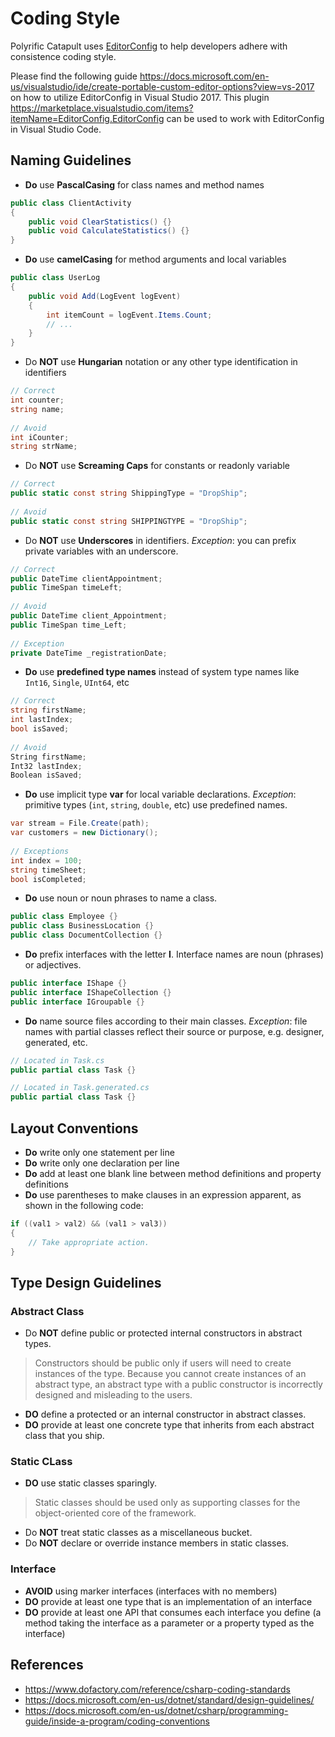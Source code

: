 # Coding Style

Polyrific Catapult uses [EditorConfig](https://editorconfig.org/) to help developers adhere with consistence coding style.

Please find the following guide https://docs.microsoft.com/en-us/visualstudio/ide/create-portable-custom-editor-options?view=vs-2017 on how to utilize EditorConfig in Visual Studio 2017. This plugin https://marketplace.visualstudio.com/items?itemName=EditorConfig.EditorConfig can be used to work with EditorConfig in Visual Studio Code.

## Naming Guidelines

* **Do** use **PascalCasing** for class names and method names

``` C#
public class ClientActivity
{
    public void ClearStatistics() {}
    public void CalculateStatistics() {}
}
```

* **Do** use **camelCasing** for method arguments and local variables

``` C#
public class UserLog
{
    public void Add(LogEvent logEvent)
    {
        int itemCount = logEvent.Items.Count;
        // ...
    }
}
```

* Do **NOT** use **Hungarian** notation or any other type identification in identifiers

``` C#
// Correct
int counter;
string name;
 
// Avoid
int iCounter;
string strName;
```

* Do **NOT** use **Screaming Caps** for constants or readonly variable

``` C#
// Correct
public static const string ShippingType = "DropShip";
 
// Avoid
public static const string SHIPPINGTYPE = "DropShip";
```

* Do **NOT** use **Underscores** in identifiers. *Exception*: you can prefix private variables 
     with an underscore.

``` C#
// Correct
public DateTime clientAppointment;
public TimeSpan timeLeft;
 
// Avoid
public DateTime client_Appointment;
public TimeSpan time_Left;
 
// Exception
private DateTime _registrationDate;
```

* **Do** use **predefined type names** instead of system type names like `Int16`, `Single`, `UInt64`, etc

``` C#
// Correct
string firstName;
int lastIndex;
bool isSaved;
 
// Avoid
String firstName;
Int32 lastIndex;
Boolean isSaved;
```

* **Do** use implicit type **var** for local variable declarations. *Exception*: primitive types (`int`, `string`, `double`, etc) use predefined names.

``` C#
var stream = File.Create(path);
var customers = new Dictionary();
 
// Exceptions
int index = 100;
string timeSheet;
bool isCompleted;
```

* **Do** use noun or noun phrases to name a class.

``` C#
public class Employee {}
public class BusinessLocation {}
public class DocumentCollection {}
```

* **Do** prefix interfaces with the letter **I**. Interface names are noun (phrases) or adjectives.

``` C#
public interface IShape {}
public interface IShapeCollection {}
public interface IGroupable {}
```

* **Do** name source files according to their main classes. *Exception*: file names with partial classes reflect their source or purpose, e.g. designer, generated, etc.

``` C#
// Located in Task.cs
public partial class Task {}

// Located in Task.generated.cs
public partial class Task {}
```

## Layout Conventions

* **Do** write only one statement per line
* **Do** write only one declaration per line
* **Do** add at least one blank line between method definitions and property definitions
* **Do** use parentheses to make clauses in an expression apparent, as shown in the following code:

``` C#
if ((val1 > val2) && (val1 > val3))
{
    // Take appropriate action.
}
```

## Type Design Guidelines

### Abstract Class

* Do **NOT** define public or protected internal constructors in abstract types.

> Constructors should be public only if users will need to create instances of the type. Because you cannot create instances of an abstract type, an abstract type with a public constructor is incorrectly designed and misleading to the users.

* **DO** define a protected or an internal constructor in abstract classes.
* **DO** provide at least one concrete type that inherits from each abstract class that you ship.

### Static CLass

* **DO** use static classes sparingly.

> Static classes should be used only as supporting classes for the object-oriented core of the framework.

* Do **NOT** treat static classes as a miscellaneous bucket.
* Do **NOT** declare or override instance members in static classes.

### Interface

* **AVOID** using marker interfaces (interfaces with no members)
* **DO** provide at least one type that is an implementation of an interface
* **DO** provide at least one API that consumes each interface you define (a method taking the interface as a parameter or a property typed as the interface)

## References

- https://www.dofactory.com/reference/csharp-coding-standards
- https://docs.microsoft.com/en-us/dotnet/standard/design-guidelines/
- https://docs.microsoft.com/en-us/dotnet/csharp/programming-guide/inside-a-program/coding-conventions
